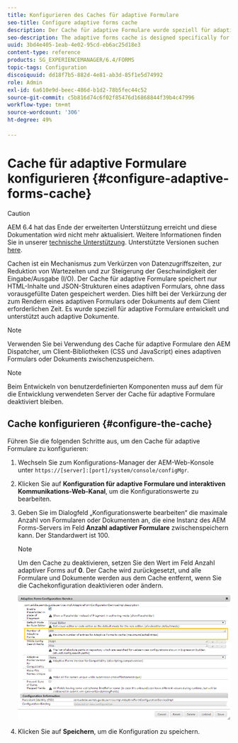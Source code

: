 ```yaml
---
title: Konfigurieren des Caches für adaptive Formulare
seo-title: Configure adaptive forms cache
description: Der Cache für adaptive Formulare wurde speziell für adaptive Formulare und Dokumente entwickelt. Adaptive Formulare und adaptive Dokumente werden zwischengespeichert, um die zum Rendern eines adaptiven Formulars oder Dokuments auf dem Client erforderliche Zeit zu reduzieren.
seo-description: The adaptive forms cache is designed specifically for adaptive forms and documents. It caches adaptive forms and adaptive documents with the objective of reducing the time required to render an adaptive form or document on the client.
uuid: 3bd4e405-1eab-4e02-95cd-eb6ac25d18e3
content-type: reference
products: SG_EXPERIENCEMANAGER/6.4/FORMS
topic-tags: Configuration
discoiquuid: dd18f7b5-882d-4e81-ab3d-85f1e5d74992
role: Admin
exl-id: 6a610e9d-beec-486d-b1d2-78b5fec44c52
source-git-commit: c5b816d74c6f02f85476d16868844f39b4c47996
workflow-type: tm+mt
source-wordcount: '306'
ht-degree: 49%

---
```


# Cache für adaptive Formulare konfigurieren {#configure-adaptive-forms-cache}

>[!CAUTION]
>
>AEM 6.4 hat das Ende der erweiterten Unterstützung erreicht und diese Dokumentation wird nicht mehr aktualisiert. Weitere Informationen finden Sie in unserer [technische Unterstützung](https://helpx.adobe.com/de/support/programs/eol-matrix.html). Unterstützte Versionen suchen [here](https://experienceleague.adobe.com/docs/?lang=de).

Cachen ist ein Mechanismus zum Verkürzen von Datenzugriffszeiten, zur Reduktion von Wartezeiten und zur Steigerung der Geschwindigkeit der Eingabe/Ausgabe (I/O). Der Cache für adaptive Formulare speichert nur HTML-Inhalte und JSON-Strukturen eines adaptiven Formulars, ohne dass vorausgefüllte Daten gespeichert werden. Dies hilft bei der Verkürzung der zum Rendern eines adaptiven Formulars oder Dokuments auf dem Client erforderlichen Zeit. Es wurde speziell für adaptive Formulare entwickelt und unterstützt auch adaptive Dokumente.

>[!NOTE]
>
>Verwenden Sie bei Verwendung des Cache für adaptive Formulare den AEM Dispatcher, um Client-Bibliotheken (CSS und JavaScript) eines adaptiven Formulars oder Dokuments zwischenzuspeichern.

>[!NOTE]
>
>Beim Entwickeln von benutzerdefinierten Komponenten muss auf dem für die Entwicklung verwendeten Server der Cache für adaptive Formulare deaktiviert bleiben.

## Cache konfigurieren {#configure-the-cache}

Führen Sie die folgenden Schritte aus, um den Cache für adaptive Formulare zu konfigurieren:

1. Wechseln Sie zum Konfigurations-Manager der AEM-Web-Konsole unter `https://[server]:[port]/system/console/configMgr`.
1. Klicken Sie auf **Konfiguration für adaptive Formulare und interaktiven Kommunikations-Web-Kanal**, um die Konfigurationswerte zu bearbeiten.
1. Geben Sie im Dialogfeld „Konfigurationswerte bearbeiten“ die maximale Anzahl von Formularen oder Dokumenten an, die eine Instanz des AEM Forms-Servers im Feld **Anzahl adaptiver Formulare** zwischenspeichern kann. Der Standardwert ist 100.

   >[!NOTE]
   >
   >Um den Cache zu deaktivieren, setzen Sie den Wert im Feld Anzahl adaptiver Forms auf **0**. Der Cache wird zurückgesetzt, und alle Formulare und Dokumente werden aus dem Cache entfernt, wenn Sie die Cachekonfiguration deaktivieren oder ändern.

   ![Dialogfeld für HTML-Cache für adaptive Formulare konfigurieren](assets/cache-configuration-edit.png)

1. Klicken Sie auf **Speichern**, um die Konfiguration zu speichern.
